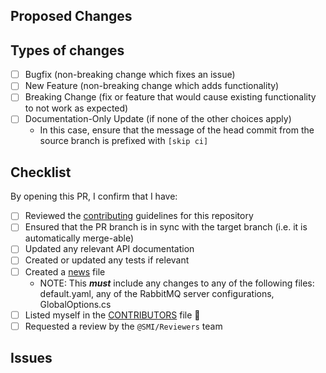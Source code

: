 ## Proposed Changes

<!-- Summarise your proposed changes here, including any notes for reviewers -->

## Types of changes

<!-- What types of changes does your code introduce? Tick all that apply. -->

-   [ ] Bugfix (non-breaking change which fixes an issue)
-   [ ] New Feature (non-breaking change which adds functionality)
-   [ ] Breaking Change (fix or feature that would cause existing functionality to not work as expected)
-   [ ] Documentation-Only Update (if none of the other choices apply)
    -   In this case, ensure that the message of the head commit from the source branch is prefixed with `[skip ci]`

## Checklist

By opening this PR, I confirm that I have:

-   [ ] Reviewed the [contributing](https://github.com/SMI/SmiServices/blob/main/CONTRIBUTING.md) guidelines for this repository
-   [ ] Ensured that the PR branch is in sync with the target branch (i.e. it is automatically merge-able)
-   [ ] Updated any relevant API documentation
-   [ ] Created or updated any tests if relevant
-   [ ] Created a [news](https://github.com/SMI/SmiServices/blob/main/news/README.md) file
    -   NOTE: This **_must_** include any changes to any of the following files: default.yaml, any of the RabbitMQ server configurations, GlobalOptions.cs
-   [ ] Listed myself in the [CONTRIBUTORS](https://github.com/SMI/SmiServices/blob/main/CONTRIBUTORS.md) file 🚀
-   [ ] Requested a review by the `@SMI/Reviewers` team

## Issues

<!-- If relevant, tag any issues that are _expected_ to be resolved with this PR. E.g.: -->
